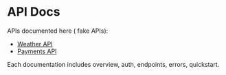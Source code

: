 # API Docs 

APIs documented here ( fake APIs):
- [Weather API](weather.md)
- [Payments API](payments.md)

Each documentation includes overview, auth, endpoints, errors, quickstart.
